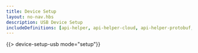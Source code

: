 ```yaml
---
title: Device Setup
layout: no-nav.hbs
description: USB Device Setup
includeDefinitions: [api-helper, api-helper-cloud, api-helper-protobuf, device-setup-usb, api-helper-usb, api-helper-extras, webdfu, zip]
---
```


{{> device-setup-usb mode="setup"}}
